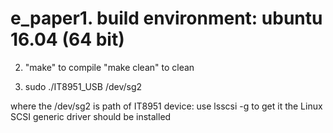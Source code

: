 # e_paper1. build environment: ubuntu 16.04 (64 bit)

2. "make" to compile
"make clean" to clean

3. sudo ./IT8951_USB /dev/sg2

where the /dev/sg2 is path of IT8951 device: use lsscsi -g to get it
the Linux SCSI generic driver should be installed
